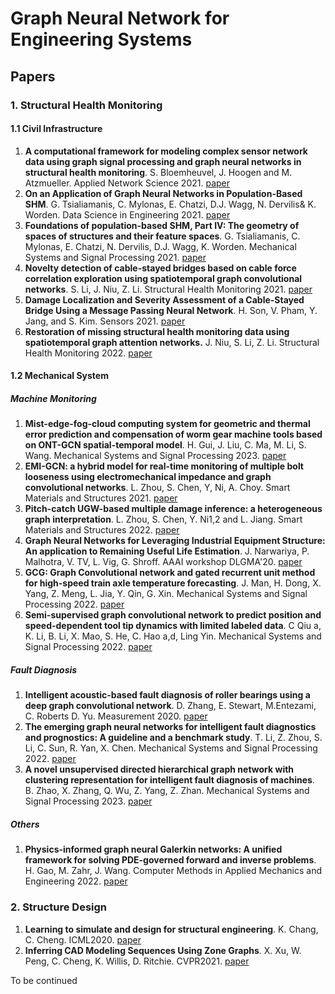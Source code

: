 # Graph Neural Network for Engineering Systems



## Papers

### 1. Structural Health Monitoring

#### 1.1 Civil Infrastructure

1. **A computational framework for modeling complex sensor network data using graph signal processing and graph neural networks in structural health monitoring**. S. Bloemheuvel, J. Hoogen and M. Atzmueller. Applied Network Science 2021. [paper](https://appliednetsci.springeropen.com/articles/10.1007/s41109-021-00438-8)
2. **On an Application of Graph Neural Networks in Population-Based SHM**. G. Tsialiamanis, C. Mylonas, E. Chatzi, D.J. Wagg, N. Dervilis& K. Worden. Data Science in Engineering 2021. [paper](https://arxiv.org/pdf/2203.01646.pdf)
3. **Foundations of population-based SHM, Part IV: The geometry of spaces of structures and their feature spaces**. G. Tsialiamanis, C. Mylonas, E. Chatzi, N. Dervilis, D.J. Wagg, K. Worden. Mechanical Systems and Signal Processing 2021. [paper](https://www.sciencedirect.com/science/article/pii/S088832702100087X)
4. **Novelty detection of cable-stayed bridges based on cable force correlation exploration using spatiotemporal graph convolutional networks**. S. Li, J. Niu, Z. Li. Structural Health Monitoring 2021. [paper](https://sci-hub.se/https://doi.org/10.1177/1475921720988666)
5. **Damage Localization and Severity Assessment of a Cable-Stayed Bridge Using a Message Passing Neural Network**. H. Son, V. Pham, Y. Jang, and S. Kim. Sensors 2021. [paper](https://www.mdpi.com/1424-8220/21/9/3118)
6. **Restoration of missing structural health monitoring data using spatiotemporal graph attention networks.** J. Niu, S. Li, Z. Li. Structural Health Monitoring 2022. [paper](https://journals.sagepub.com/doi/abs/10.1177/14759217211056832)

#### 1.2 Mechanical System

##### Machine Monitoring

1. **Mist-edge-fog-cloud computing system for geometric and thermal error prediction and compensation of worm gear machine tools based on ONT-GCN spatial-temporal model**. H. Gui, J. Liu, C. Ma, M. Li, S. Wang. Mechanical Systems and Signal Processing 2023. [paper](https://www.sciencedirect.com/science/article/pii/S0888327022007622)
2. **EMI-GCN: a hybrid model for real-time monitoring of multiple bolt looseness using electromechanical impedance and graph convolutional networks**. L. Zhou, S. Chen, Y, Ni, A. Choy. Smart Materials and Structures 2021. [paper](https://iopscience.iop.org/article/10.1088/1361-665X/abe292)
3. **Pitch-catch UGW-based multiple damage inference: a heterogeneous graph interpretation**. L. Zhou, S. Chen, Y. Ni1,2 and L. Jiang. Smart Materials and Structures 2022. [paper](https://iopscience.iop.org/article/10.1088/1361-665X/ac36b0)
4. **Graph Neural Networks for Leveraging Industrial Equipment Structure: An application to Remaining Useful Life Estimation**. J. Narwariya, P. Malhotra, V. TV, L. Vig, G. Shroff. AAAI workshop DLGMA'20. [paper](https://arxiv.org/abs/2006.16556)
5. **GCG: Graph Convolutional network and gated recurrent unit method for high-speed train axle temperature forecasting**. J. Man, H. Dong, X. Yang, Z. Meng, L. Jia, Y. Qin, G. Xin. Mechanical Systems and Signal Processing 2022. [paper](https://www.sciencedirect.com/science/article/pii/S0888327021004866)
6. **Semi-supervised graph convolutional network to predict position and speed-dependent tool tip dynamics with limited labeled data**. C Qiu a, K. Li, B. Li, X. Mao, S. He, C. Hao a,d, Ling Yin. Mechanical Systems and Signal Processing 2022. [paper](https://www.sciencedirect.com/science/article/pii/S0888327021005987)

##### Fault Diagnosis

1. **Intelligent acoustic-based fault diagnosis of roller bearings using a deep graph convolutional network**. D. Zhang, E. Stewart, M.Entezami, C. Roberts D. Yu. Measurement 2020. [paper](https://www.sciencedirect.com/science/article/abs/pii/S0263224120301226#!)
2. **The emerging graph neural networks for intelligent fault diagnostics and prognostics: A guideline and a benchmark study**. T. Li, Z. Zhou, S. Li, C. Sun, R. Yan, X. Chen. Mechanical Systems and Signal Processing 2022. [paper](https://www.sciencedirect.com/science/article/pii/S0888327021009791)
3. **A novel unsupervised directed hierarchical graph network with clustering representation for intelligent fault diagnosis of machines**. B. Zhao, X. Zhang, Q. Wu, Z. Yang, Z. Zhan. Mechanical Systems and Signal Processing 2023. [paper](https://www.sciencedirect.com/science/article/pii/S088832702200704X)

##### Others

1. **Physics-informed graph neural Galerkin networks: A unified framework for solving PDE-governed forward and inverse problems**. H. Gao, M. Zahr, J. Wang. Computer Methods in Applied Mechanics and Engineering 2022. [paper](https://www.sciencedirect.com/science/article/pii/S0045782521007076)

### 2. Structure Design

1. **Learning to simulate and design for structural engineering**. K. Chang, C. Cheng. ICML2020. [paper](https://arxiv.org/abs/2003.09103) 
2. **Inferring CAD Modeling Sequences Using Zone Graphs**. X. Xu, W. Peng, C. Cheng, K. Willis, D. Ritchie. CVPR2021. [paper](https://openaccess.thecvf.com/content/CVPR2021/html/Xu_Inferring_CAD_Modeling_Sequences_Using_Zone_Graphs_CVPR_2021_paper.html)



To be continued





